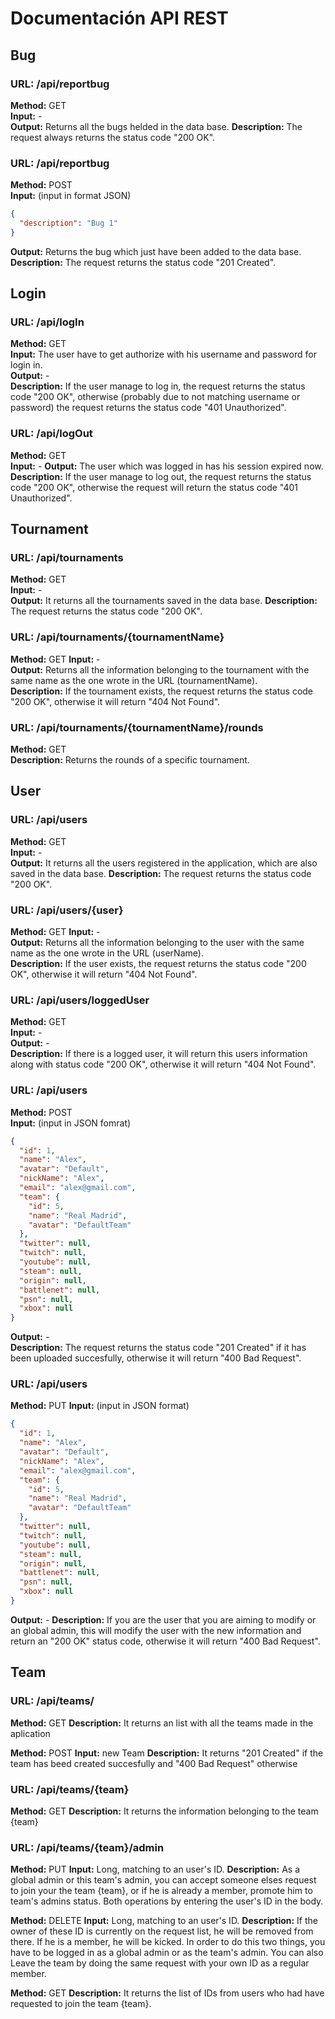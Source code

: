 # Documentación API REST

## Bug

### URL: /api/reportbug
**Method:** GET  
**Input:** -  
**Output:** Returns all the bugs helded in the data base. 
**Description:** The request always returns the status code "200 OK".

### URL: /api/reportbug
**Method:** POST  
**Input:** (input in format JSON)
```json
{
  "description": "Bug 1"
}
```
**Output:** Returns the bug which just have been added to the data base.  
**Description:** The request returns the status code "201 Created".

## Login

### URL: /api/logIn
**Method:** GET  
**Input:** The user have to get authorize with his username and password for login in.  
**Output:** -  
**Description:** If the user manage to log in, the request returns the status code "200 OK", otherwise (probably due to not matching username or password) the request returns the status code "401 Unauthorized".

### URL: /api/logOut
**Method:** GET  
**Input:** - 
**Output:** The user which was logged in has his session expired now.
**Description:** If the user manage to log out, the request returns the status code "200 OK", otherwise the request will return the status code "401 Unauthorized".

## Tournament

### URL: /api/tournaments
**Method:** GET  
**Input:** -  
**Output:** It returns all the tournaments saved in the data base. 
**Description:** The request returns the status code "200 OK".

### URL: /api/tournaments/{tournamentName}
**Method:** GET 
**Input:** -  
**Output:** Returns all the information belonging to the tournament with the same name as the one wrote in the URL (tournamentName).  
**Description:** If the tournament exists, the request returns the status code "200 OK", otherwise it will return "404 Not Found".

### URL: /api/tournaments/{tournamentName}/rounds
**Method:** GET  
**Description:** Returns the rounds of a specific tournament.

## User

### URL: /api/users
**Method:** GET  
**Input:** -  
**Output:** It returns all the users registered in the application, which are also saved in the data base. 
**Description:** The request returns the status code "200 OK".

### URL: /api/users/{user}
**Method:** GET 
**Input:** -  
**Output:** Returns all the information belonging to the user with the same name as the one wrote in the URL (userName).  
**Description:** If the user exists, the request returns the status code "200 OK", otherwise it will return "404 Not Found".

### URL: /api/users/loggedUser
**Method:** GET  
**Input:** -  
**Output:** -  
**Description:** If there is a logged user, it will return this users information along with status code "200 OK", otherwise it will return "404 Not Found".

### URL: /api/users
**Method:** POST  
**Input:** (input in JSON fomrat)
```json
{
  "id": 1,
  "name": "Alex",
  "avatar": "Default",
  "nickName": "Alex",
  "email": "alex@gmail.com",
  "team": {
    "id": 5,
    "name": "Real Madrid",
    "avatar": "DefaultTeam"
  },
  "twitter": null,
  "twitch": null,
  "youtube": null,
  "steam": null,
  "origin": null,
  "battlenet": null,
  "psn": null,
  "xbox": null
}
```
**Output:** -  
**Description:** The request returns the status code "201 Created" if it has been uploaded succesfully, otherwise it will return "400 Bad Request".

### URL: /api/users
**Method:** PUT
**Input:** (input in JSON format)
```json
{
  "id": 1,
  "name": "Alex",
  "avatar": "Default",
  "nickName": "Alex",
  "email": "alex@gmail.com",
  "team": {
    "id": 5,
    "name": "Real Madrid",
    "avatar": "DefaultTeam"
  },
  "twitter": null,
  "twitch": null,
  "youtube": null,
  "steam": null,
  "origin": null,
  "battlenet": null,
  "psn": null,
  "xbox": null
}
```
**Output:** -
**Description:** If you are the user that you are aiming to modify or an global admin, this will modify the user with the new information and return an "200 OK" status code, otherwise it will return "400 Bad Request".


## Team
### URL: /api/teams/
  **Method:** GET
  **Description:** It returns an list with all the teams made in the aplication

  
  **Method:** POST
  **Input:** new Team
  **Description:** It returns "201 Created" if the team has beed created succesfully and "400 Bad Request" otherwise
### URL: /api/teams/{team}
  **Method:** GET
  **Description:** It returns the information belonging to the team {team}

### URL: /api/teams/{team}/admin
 **Method:** PUT
 **Input:** Long, matching to an user's ID.
 **Description:** As a global admin or this team's admin, you can accept someone elses request to join your the team {team}, or if he is already a member, promote him to team's admins status. Both operations by entering the user's ID in the body.
 
 **Method:** DELETE
 **Input:** Long, matching to an user's ID.
 **Description:** If the owner of these ID is currently on the request list, he will be removed from there. If he is a member, he will be kicked. In order to do this two things, you have to be logged in as a global admin or as the team's admin. You can also Leave the team by doing the same request with your own ID as a regular member.
 
 **Method:** GET
 **Description:** It returns the list of IDs from users who had have requested to join the team {team}.
 
